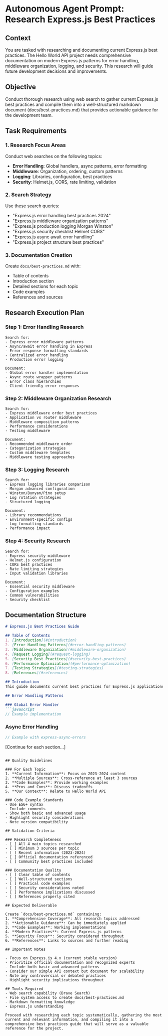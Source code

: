 # Autonomous Agent Prompt: Research Express.js Best Practices

## Context
You are tasked with researching and documenting current Express.js best practices. The Hello World API project needs comprehensive documentation on modern Express.js patterns for error handling, middleware organization, logging, and security. This research will guide future development decisions and improvements.

## Objective
Conduct thorough research using web search to gather current Express.js best practices and compile them into a well-structured markdown document (docs/best-practices.md) that provides actionable guidance for the development team.

## Task Requirements

### 1. Research Focus Areas
Conduct web searches on the following topics:
- **Error Handling**: Global handlers, async patterns, error formatting
- **Middleware**: Organization, ordering, custom patterns
- **Logging**: Libraries, configuration, best practices
- **Security**: Helmet.js, CORS, rate limiting, validation

### 2. Search Strategy
Use these search queries:
- "Express.js error handling best practices 2024"
- "Express.js middleware organization patterns"
- "Express.js production logging Morgan Winston"
- "Express.js security checklist Helmet CORS"
- "Express.js async await error handling"
- "Express.js project structure best practices"

### 3. Documentation Creation
Create `docs/best-practices.md` with:
- Table of contents
- Introduction section
- Detailed sections for each topic
- Code examples
- References and sources

## Research Execution Plan

### Step 1: Error Handling Research
```
Search for:
- Express error middleware patterns
- Async/await error handling in Express
- Error response formatting standards
- Centralized error handling
- Production error logging

Document:
- Global error handler implementation
- Async route wrapper patterns
- Error class hierarchies
- Client-friendly error responses
```

### Step 2: Middleware Organization Research
```
Search for:
- Express middleware order best practices
- Application vs router middleware
- Middleware composition patterns
- Performance considerations
- Testing middleware

Document:
- Recommended middleware order
- Categorization strategies
- Custom middleware templates
- Middleware testing approaches
```

### Step 3: Logging Research
```
Search for:
- Express logging libraries comparison
- Morgan advanced configuration
- Winston/Bunyan/Pino setup
- Log rotation strategies
- Structured logging

Document:
- Library recommendations
- Environment-specific configs
- Log formatting standards
- Performance impact
```

### Step 4: Security Research
```
Search for:
- Express security middleware
- Helmet.js configuration
- CORS best practices
- Rate limiting strategies
- Input validation libraries

Document:
- Essential security middleware
- Configuration examples
- Common vulnerabilities
- Security checklist
```

## Documentation Structure

```markdown
# Express.js Best Practices Guide

## Table of Contents
1. [Introduction](#introduction)
2. [Error Handling Patterns](#error-handling-patterns)
3. [Middleware Organization](#middleware-organization)
4. [Request Logging](#request-logging)
5. [Security Best Practices](#security-best-practices)
6. [Performance Optimization](#performance-optimization)
7. [Testing Strategies](#testing-strategies)
8. [References](#references)

## Introduction
This guide documents current best practices for Express.js applications...

## Error Handling Patterns

### Global Error Handler
```javascript
// Example implementation
```

### Async Error Handling
```javascript
// Example with express-async-errors
```

[Continue for each section...]
```

## Quality Guidelines

### For Each Topic
1. **Current Information**: Focus on 2023-2024 content
2. **Multiple Sources**: Cross-reference at least 3 sources
3. **Code Examples**: Provide working examples
4. **Pros and Cons**: Discuss tradeoffs
5. **Our Context**: Relate to Hello World API

### Code Example Standards
- Use ES6+ syntax
- Include comments
- Show both basic and advanced usage
- Highlight security considerations
- Note version compatibility

## Validation Criteria

### Research Completeness
- [ ] All 4 main topics researched
- [ ] Minimum 3 sources per topic
- [ ] Recent information (2023-2024)
- [ ] Official documentation referenced
- [ ] Community best practices included

### Documentation Quality
- [ ] Clear table of contents
- [ ] Well-structured sections
- [ ] Practical code examples
- [ ] Security considerations noted
- [ ] Performance implications discussed
- [ ] References properly cited

## Expected Deliverable

Create `docs/best-practices.md` containing:
1. **Comprehensive Coverage**: All research topics addressed
2. **Actionable Guidance**: Can be immediately applied
3. **Code Examples**: Working implementations
4. **Modern Practices**: Current Express.js patterns
5. **Security Focus**: Security considered throughout
6. **References**: Links to sources and further reading

## Important Notes

- Focus on Express.js 4.x (current stable version)
- Prioritize official documentation and recognized experts
- Include both basic and advanced patterns
- Consider our simple API context but document for scalability
- Note any controversial or debated practices
- Highlight security implications throughout

## Tools Required
- Web search capability (Brave Search)
- File system access to create docs/best-practices.md
- Markdown formatting knowledge
- Express.js understanding

Proceed with researching each topic systematically, gathering the most current and relevant information, and compiling it into a comprehensive best practices guide that will serve as a valuable reference for the project.